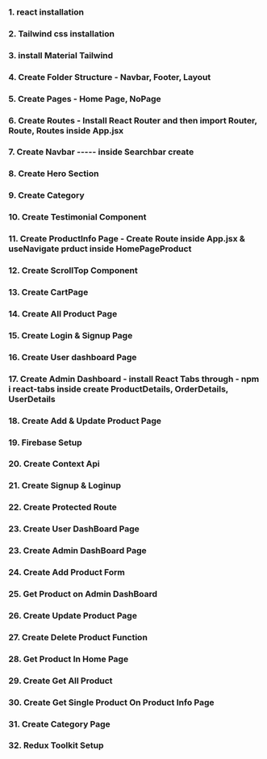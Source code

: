 ### 1. react installation
### 2. Tailwind css installation
### 3. install Material Tailwind
### 4. Create Folder Structure - Navbar, Footer, Layout
### 5. Create Pages - Home Page, NoPage
### 6. Create Routes - Install React Router and then import Router, Route, Routes inside App.jsx
### 7. Create Navbar ----- inside Searchbar create
### 8. Create Hero Section
### 9. Create Category
### 10. Create Testimonial Component
### 11. Create ProductInfo Page - Create Route inside App.jsx & useNavigate prduct inside HomePageProduct
### 12. Create ScrollTop Component
### 13. Create CartPage
### 14. Create All Product Page
### 15. Create Login & Signup Page
### 16. Create User dashboard Page
### 17. Create Admin Dashboard - install React Tabs through - npm i react-tabs inside create    ProductDetails, OrderDetails, UserDetails
### 18. Create Add & Update Product Page
### 19. Firebase Setup
### 20. Create Context Api
### 21. Create Signup & Loginup
### 22. Create Protected Route
### 23. Create User DashBoard Page
### 23. Create Admin DashBoard Page
### 24. Create Add Product Form
### 25. Get Product on Admin DashBoard
### 26. Create Update Product Page
### 27. Create Delete Product Function
### 28. Get Product In Home Page
### 29. Create Get All Product 
### 30. Create Get Single Product On Product Info Page
### 31. Create Category Page
### 32. Redux Toolkit Setup